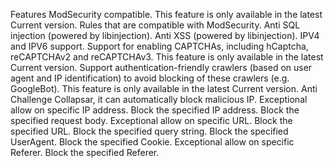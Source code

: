 Features
ModSecurity compatible. This feature is only available in the latest Current version.
Rules that are compatible with ModSecurity.
Anti SQL injection (powered by libinjection).
Anti XSS (powered by libinjection).
IPV4 and IPV6 support.
Support for enabling CAPTCHAs, including hCaptcha, reCAPTCHAv2 and reCAPTCHAv3. This feature is only available in the latest Current version.
Support authentication-friendly crawlers (based on user agent and IP identification) to avoid blocking of these crawlers (e.g. GoogleBot). This feature is only available in the latest Current version.
Anti Challenge Collapsar, it can automatically block malicious IP.
Exceptional allow on specific IP address.
Block the specified IP address.
Block the specified request body.
Exceptional allow on specific URL.
Block the specified URL.
Block the specified query string.
Block the specified UserAgent.
Block the specified Cookie.
Exceptional allow on specific Referer.
Block the specified Referer.
